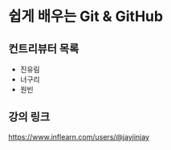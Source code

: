 # 쉽게 배우는 Git & GitHub

## 컨트리뷰터 목록

- 진유림
- 너구리
- 원빈

## 강의 링크
https://www.inflearn.com/users/@jayjinjay